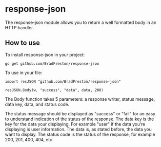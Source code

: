# response-json
The response-json module allows you to return a well formatted body in an HTTP handler.

## How to use
To install response-json in your project:
```
go get github.com/BradPreston/response-json
```

To use in your file:
```
import resJSON "github.com/BradPreston/response-json"

resJSON.Body(w, "success", "data", data, 200)
```

The Body function takes 5 parameters: a response writer, status message, data key, data, and status code.

The status message should be displayed as "success" or "fail" for an easy to understand indication of the status of the response. The data key is the key for the data your displaying. For example "user" if the data you're displaying is user information. The data is, as stated before, the data you want to display. The status code is the status of the response, for example 200, 201, 400, 404, etc.